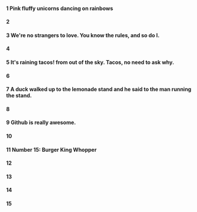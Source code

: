 #### 1 Pink fluffy unicorns dancing on rainbows
#### 2
#### 3 We're no strangers to love. You know the rules, and so do I.
#### 4
#### 5 It's raining tacos! from out of the sky. Tacos, no need to ask why.
#### 6
#### 7 A duck walked up to the lemonade stand and he said to the man running the stand.
#### 8
#### 9 Github is really awesome.
#### 10
#### 11 Number 15: Burger King Whopper
#### 12
#### 13
#### 14
#### 15
